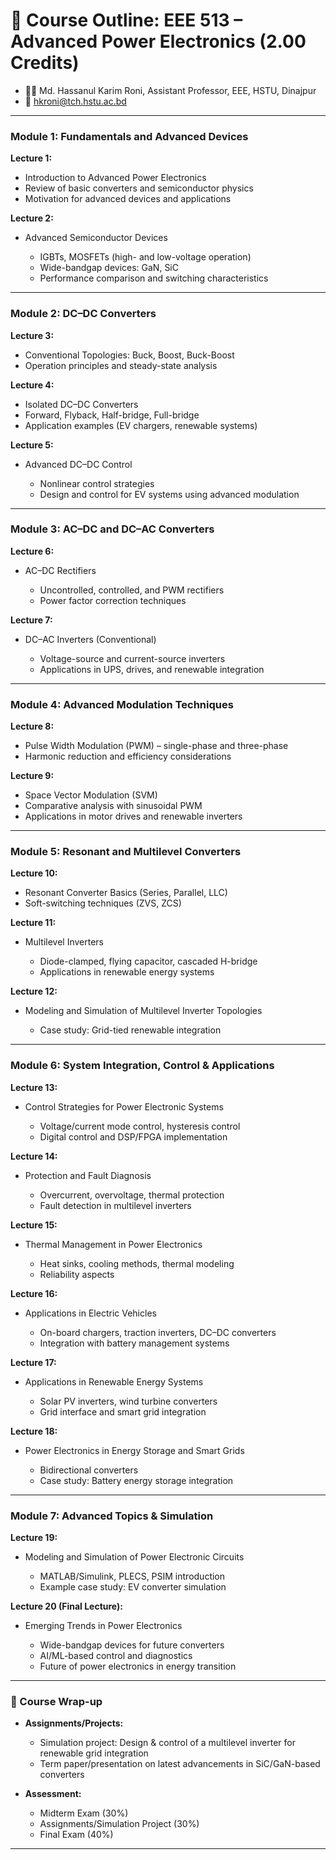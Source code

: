 # 📘 Course Outline: **EEE 513 – Advanced Power Electronics (2.00 Credits)**
- 👨‍🎓 Md. Hassanul Karim Roni, Assistant Professor, EEE, HSTU, Dinajpur
- 📧 hkroni@tch.hstu.ac.bd
---
### **Module 1: Fundamentals and Advanced Devices**

**Lecture 1:**

* Introduction to Advanced Power Electronics
* Review of basic converters and semiconductor physics
* Motivation for advanced devices and applications

**Lecture 2:**

* Advanced Semiconductor Devices

  * IGBTs, MOSFETs (high- and low-voltage operation)
  * Wide-bandgap devices: GaN, SiC
  * Performance comparison and switching characteristics

---

### **Module 2: DC–DC Converters**

**Lecture 3:**

* Conventional Topologies: Buck, Boost, Buck-Boost
* Operation principles and steady-state analysis

**Lecture 4:**

* Isolated DC–DC Converters
* Forward, Flyback, Half-bridge, Full-bridge
* Application examples (EV chargers, renewable systems)

**Lecture 5:**

* Advanced DC–DC Control

  * Nonlinear control strategies
  * Design and control for EV systems using advanced modulation

---

### **Module 3: AC–DC and DC–AC Converters**

**Lecture 6:**

* AC–DC Rectifiers

  * Uncontrolled, controlled, and PWM rectifiers
  * Power factor correction techniques

**Lecture 7:**

* DC–AC Inverters (Conventional)

  * Voltage-source and current-source inverters
  * Applications in UPS, drives, and renewable integration

---

### **Module 4: Advanced Modulation Techniques**

**Lecture 8:**

* Pulse Width Modulation (PWM) – single-phase and three-phase
* Harmonic reduction and efficiency considerations

**Lecture 9:**

* Space Vector Modulation (SVM)
* Comparative analysis with sinusoidal PWM
* Applications in motor drives and renewable inverters

---

### **Module 5: Resonant and Multilevel Converters**

**Lecture 10:**

* Resonant Converter Basics (Series, Parallel, LLC)
* Soft-switching techniques (ZVS, ZCS)

**Lecture 11:**

* Multilevel Inverters

  * Diode-clamped, flying capacitor, cascaded H-bridge
  * Applications in renewable energy systems

**Lecture 12:**

* Modeling and Simulation of Multilevel Inverter Topologies

  * Case study: Grid-tied renewable integration

---

### **Module 6: System Integration, Control & Applications**

**Lecture 13:**

* Control Strategies for Power Electronic Systems

  * Voltage/current mode control, hysteresis control
  * Digital control and DSP/FPGA implementation

**Lecture 14:**

* Protection and Fault Diagnosis

  * Overcurrent, overvoltage, thermal protection
  * Fault detection in multilevel inverters

**Lecture 15:**

* Thermal Management in Power Electronics

  * Heat sinks, cooling methods, thermal modeling
  * Reliability aspects

**Lecture 16:**

* Applications in Electric Vehicles

  * On-board chargers, traction inverters, DC–DC converters
  * Integration with battery management systems

**Lecture 17:**

* Applications in Renewable Energy Systems

  * Solar PV inverters, wind turbine converters
  * Grid interface and smart grid integration

**Lecture 18:**

* Power Electronics in Energy Storage and Smart Grids

  * Bidirectional converters
  * Case study: Battery energy storage integration

---

### **Module 7: Advanced Topics & Simulation**

**Lecture 19:**

* Modeling and Simulation of Power Electronic Circuits

  * MATLAB/Simulink, PLECS, PSIM introduction
  * Example case study: EV converter simulation

**Lecture 20 (Final Lecture):**

* Emerging Trends in Power Electronics

  * Wide-bandgap devices for future converters
  * AI/ML-based control and diagnostics
  * Future of power electronics in energy transition

---

### 📌 Course Wrap-up

* **Assignments/Projects:**

  * Simulation project: Design & control of a multilevel inverter for renewable grid integration
  * Term paper/presentation on latest advancements in SiC/GaN-based converters

* **Assessment:**

  * Midterm Exam (30%)
  * Assignments/Simulation Project (30%)
  * Final Exam (40%)

---
